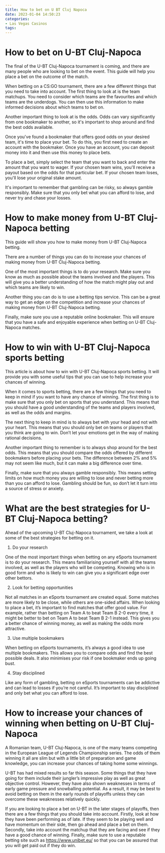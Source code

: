 ```yaml
---
title: How to bet on U BT Cluj Napoca
date: 2023-01-04 14:50:23
categories:
- Las Vegas Casinos
tags:
---
```



#  How to bet on U-BT Cluj-Napoca

The final of the U-BT Cluj-Napoca tournament is coming, and there are many people who are looking to bet on the event. This guide will help you place a bet on the outcome of the match.

When betting on a CS:GO tournament, there are a few different things that you need to take into account. The first thing to look at is the team matchups. You need to consider which teams are the favourites and which teams are the underdogs. You can then use this information to make informed decisions about which teams to bet on.

Another important thing to look at is the odds. Odds can vary significantly from one bookmaker to another, so it's important to shop around and find the best odds available.

Once you've found a bookmaker that offers good odds on your desired team, it's time to place your bet. To do this, you first need to create an account with the bookmaker. Once you have an account, you can deposit money into it and then use this money to place bets.

To place a bet, simply select the team that you want to back and enter the amount that you want to wager. If your chosen team wins, you'll receive a payout based on the odds for that particular bet. If your chosen team loses, you'll lose your original stake amount.

It's important to remember that gambling can be risky, so always gamble responsibly. Make sure that you only bet what you can afford to lose, and never try and chase your losses.

#  How to make money from U-BT Cluj-Napoca betting

This guide will show you how to make money from U-BT Cluj-Napoca betting.

There are a number of things you can do to increase your chances of making money from U-BT Cluj-Napoca betting.

One of the most important things is to do your research. Make sure you know as much as possible about the teams involved and the players. This will give you a better understanding of how the match might play out and which teams are likely to win.

Another thing you can do is to use a betting tips service. This can be a great way to get an edge on the competition and increase your chances of making money from U-BT Cluj-Napoca betting.

Finally, make sure you use a reputable online bookmaker. This will ensure that you have a safe and enjoyable experience when betting on U-BT Cluj-Napoca matches.

#  How to win with U-BT Cluj-Napoca sports betting

This article is about how to win with U-BT Cluj-Napoca sports betting. It will provide you with some useful tips that you can use to help increase your chances of winning.

When it comes to sports betting, there are a few things that you need to keep in mind if you want to have any chance of winning. The first thing is to make sure that you only bet on sports that you understand. This means that you should have a good understanding of the teams and players involved, as well as the odds and margins.

The next thing to keep in mind is to always bet with your head and not with your heart. This means that you should only bet on teams or players that you think are going to win. Don’t let your emotions get in the way of making rational decisions.

Another important thing to remember is to always shop around for the best odds. This means that you should compare the odds offered by different bookmakers before placing your bets. The difference between 2% and 5% may not seem like much, but it can make a big difference over time.

Finally, make sure that you always gamble responsibly. This means setting limits on how much money you are willing to lose and never betting more than you can afford to lose. Gambling should be fun, so don’t let it turn into a source of stress or anxiety.

#  What are the best strategies for U-BT Cluj-Napoca betting?

Ahead of the upcoming U-BT Cluj-Napoca tournament, we take a look at some of the best strategies for betting on it.

1. Do your research

One of the most important things when betting on any eSports tournament is to do your research. This means familiarising yourself with all the teams involved, as well as the players who will be competing. Knowing who is in good form and who is likely to win can give you a significant edge over other bettors.

2. Look for betting opportunities

Not all matches in an eSports tournament are created equal. Some matches are more likely to be close, while others are one-sided affairs. When looking to place a bet, it’s important to find matches that offer good value. For example, rather than betting on Team A to beat Team B 2-0 every time, it might be better to bet on Team A to beat Team B 2-1 instead. This gives you a better chance of winning money, as well as making the odds more attractive.

3. Use multiple bookmakers

When betting on eSports tournaments, it’s always a good idea to use multiple bookmakers. This allows you to compare odds and find the best possible deals. It also minimises your risk if one bookmaker ends up going bust.

4. Stay disciplined

Like any form of gambling, betting on eSports tournaments can be addictive and can lead to losses if you’re not careful. It’s important to stay disciplined and only bet what you can afford to lose.

#  How to increase your chances of winning when betting on U-BT Cluj-Napoca

A Romanian team, U-BT Cluj-Napoca, is one of the many teams competing in the European League of Legends Championship series. The odds of them winning it all are slim but with a little bit of preparation and game knowledge, you can increase your chances of taking home some winnings.

U-BT has had mixed results so far this season. Some things that they have going for them include their jungler’s impressive play as well as great objective control. However, they have also shown weaknesses in terms of early game pressure and snowballing potential. As a result, it may be best to avoid betting on them in the early rounds of playoffs unless they can overcome these weaknesses relatively quickly.

If you are looking to place a bet on U-BT in the later stages of playoffs, then there are a few things that you should take into account. Firstly, look at how they have been performing as of late. If they seem to be playing well and have momentum on their side, then go ahead and place a bet on them. Secondly, take into account the matchup that they are facing and see if they have a good chance of winning. Finally, make sure to use a reputable betting site such as https://www.unibet.eu/ so that you can be assured that you will get paid out if they do win.